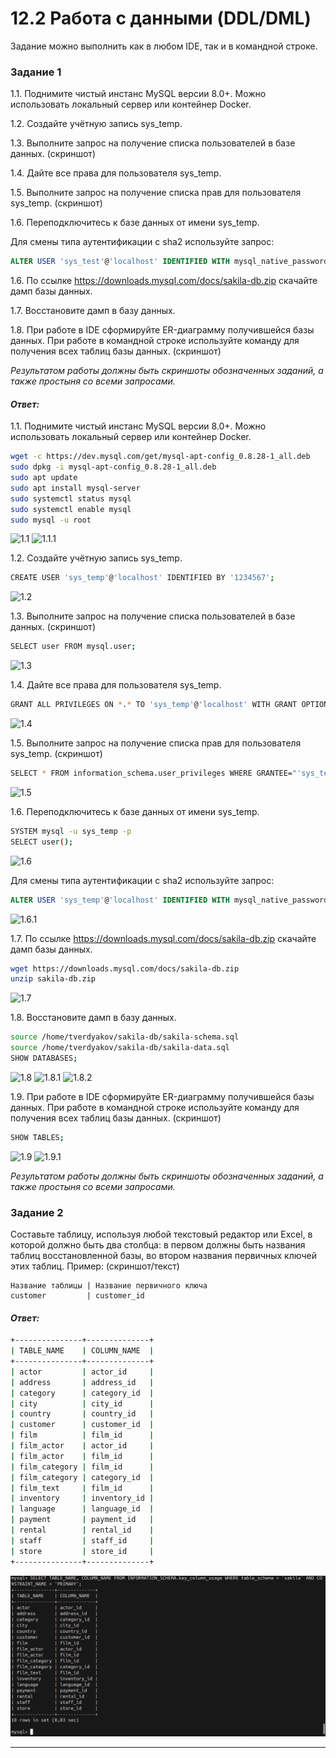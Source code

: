 # 12.2 Работа с данными (DDL/DML)
Задание можно выполнить как в любом IDE, так и в командной строке.

### Задание 1
1.1. Поднимите чистый инстанс MySQL версии 8.0+. Можно использовать локальный сервер или контейнер Docker.

1.2. Создайте учётную запись sys_temp. 

1.3. Выполните запрос на получение списка пользователей в базе данных. (скриншот)

1.4. Дайте все права для пользователя sys_temp. 

1.5. Выполните запрос на получение списка прав для пользователя sys_temp. (скриншот)

1.6. Переподключитесь к базе данных от имени sys_temp.

Для смены типа аутентификации с sha2 используйте запрос: 
```sql
ALTER USER 'sys_test'@'localhost' IDENTIFIED WITH mysql_native_password BY 'password';
```
1.6. По ссылке https://downloads.mysql.com/docs/sakila-db.zip скачайте дамп базы данных.

1.7. Восстановите дамп в базу данных.

1.8. При работе в IDE сформируйте ER-диаграмму получившейся базы данных. При работе в командной строке используйте команду для получения всех таблиц базы данных. (скриншот)

*Результатом работы должны быть скриншоты обозначенных заданий, а также простыня со всеми запросами.*

#### *Ответ:*

1.1. Поднимите чистый инстанс MySQL версии 8.0+. Можно использовать локальный сервер или контейнер Docker.
```bash
wget -c https://dev.mysql.com/get/mysql-apt-config_0.8.28-1_all.deb
sudo dpkg -i mysql-apt-config_0.8.28-1_all.deb
sudo apt update
sudo apt install mysql-server
sudo systemctl status mysql
sudo systemctl enable mysql
sudo mysql -u root
```
![1.1](https://github.com/IMiroxxI/DDL-DML/blob/main/img/1.1)
![1.1.1](https://github.com/IMiroxxI/DDL-DML/blob/main/img/1.1.1)

1.2. Создайте учётную запись sys_temp. 
```bash
CREATE USER 'sys_temp'@'localhost' IDENTIFIED BY '1234567';
```
![1.2](https://github.com/IMiroxxI/DDL-DML/blob/main/img/1.2)

1.3. Выполните запрос на получение списка пользователей в базе данных. (скриншот)
```bash
SELECT user FROM mysql.user;
```
![1.3](https://github.com/IMiroxxI/DDL-DML/blob/main/img/1.3)

1.4. Дайте все права для пользователя sys_temp. 
```bash
GRANT ALL PRIVILEGES ON *.* TO 'sys_temp'@'localhost' WITH GRANT OPTION;
```
![1.4](https://github.com/IMiroxxI/DDL-DML/blob/main/img/1.4)

1.5. Выполните запрос на получение списка прав для пользователя sys_temp. (скриншот)
```bash
SELECT * FROM information_schema.user_privileges WHERE GRANTEE="'sys_temp'@'localhost'";
```
![1.5](https://github.com/IMiroxxI/DDL-DML/blob/main/img/1.5)

1.6. Переподключитесь к базе данных от имени sys_temp.
```bash
SYSTEM mysql -u sys_temp -p
SELECT user();
```
![1.6](https://github.com/IMiroxxI/DDL-DML/blob/main/img/1.6)

Для смены типа аутентификации с sha2 используйте запрос: 
```sql
ALTER USER 'sys_temp'@'localhost' IDENTIFIED WITH mysql_native_password BY 'password';
```
![1.6.1](https://github.com/IMiroxxI/DDL-DML/blob/main/img/1.6.1)

1.7. По ссылке https://downloads.mysql.com/docs/sakila-db.zip скачайте дамп базы данных.
```bash
wget https://downloads.mysql.com/docs/sakila-db.zip
unzip sakila-db.zip
```
![1.7](https://github.com/IMiroxxI/DDL-DML/blob/main/img/1.7)

1.8. Восстановите дамп в базу данных.
```bash
source /home/tverdyakov/sakila-db/sakila-schema.sql
source /home/tverdyakov/sakila-db/sakila-data.sql
SHOW DATABASES;
```
![1.8](https://github.com/IMiroxxI/DDL-DML/blob/main/img/1.8)
![1.8.1](https://github.com/IMiroxxI/DDL-DML/blob/main/img/1.8.1)
![1.8.2](https://github.com/IMiroxxI/DDL-DML/blob/main/img/1.8.2)

1.9. При работе в IDE сформируйте ER-диаграмму получившейся базы данных. При работе в командной строке используйте команду для получения всех таблиц базы данных. (скриншот)
```bash
SHOW TABLES;
```
![1.9](https://github.com/IMiroxxI/DDL-DML/blob/main/img/1.9)
![1.9.1](https://github.com/IMiroxxI/DDL-DML/blob/main/img/1.9.1)

*Результатом работы должны быть скриншоты обозначенных заданий, а также простыня со всеми запросами.*


### Задание 2
Составьте таблицу, используя любой текстовый редактор или Excel, в которой должно быть два столбца: в первом должны быть названия таблиц восстановленной базы, во втором названия первичных ключей этих таблиц. Пример: (скриншот/текст)
```
Название таблицы | Название первичного ключа
customer         | customer_id
```

#### *Ответ:*
```bash
+---------------+--------------+
| TABLE_NAME    | COLUMN_NAME  |
+---------------+--------------+
| actor         | actor_id     |
| address       | address_id   |
| category      | category_id  |
| city          | city_id      |
| country       | country_id   |
| customer      | customer_id  |
| film          | film_id      |
| film_actor    | actor_id     |
| film_actor    | film_id      |
| film_category | film_id      |
| film_category | category_id  |
| film_text     | film_id      |
| inventory     | inventory_id |
| language      | language_id  |
| payment       | payment_id   |
| rental        | rental_id    |
| staff         | staff_id     |
| store         | store_id     |
+---------------+--------------+
```
![2](https://github.com/IMiroxxI/DDL-DML/blob/main/img/2.png)

---
